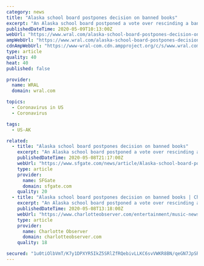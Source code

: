 ```yaml
---
category: news
title: "Alaska school board postpones decision on banned books"
excerpt: "An Alaska school board postponed a vote over rescinding a ban on selected English course books after taking public testimony on the issue that attracted national attention when a Grammy-winning rock group pledged to purchase the banned books for students."
publishedDateTime: 2020-05-09T10:13:00Z
webUrl: "https://www.wral.com/alaska-school-board-postpones-decision-on-banned-books/19090046/"
ampWebUrl: "https://www.wral.com/alaska-school-board-postpones-decision-on-banned-books/19090046/?version=amp"
cdnAmpWebUrl: "https://www-wral-com.cdn.ampproject.org/c/s/www.wral.com/alaska-school-board-postpones-decision-on-banned-books/19090046/?version=amp"
type: article
quality: 40
heat: 40
published: false

provider:
  name: WRAL
  domain: wral.com

topics:
  - Coronavirus in US
  - Coronavirus

tags:
  - US-AK

related:
  - title: "Alaska school board postpones decision on banned books"
    excerpt: "An Alaska school board postponed a vote over rescinding a ban on selected English course books after taking public testimony on the issue that attracted national attention when a Grammy-winning rock group pledged to purchase the banned books for students."
    publishedDateTime: 2020-05-08T21:17:00Z
    webUrl: "https://www.sfgate.com/news/article/Alaska-school-board-postpones-decision-on-banned-15256419.php"
    type: article
    provider:
      name: SFGate
      domain: sfgate.com
    quality: 20
  - title: "Alaska school board postpones decision on banned books | Charlotte Observer"
    excerpt: "An Alaska school board postponed a vote over rescinding a ban on selected English course books after taking public testimony on the issue that attracted national attention when a Grammy-winning rock group pledged to purchase the banned books for students."
    publishedDateTime: 2020-05-08T13:18:00Z
    webUrl: "https://www.charlotteobserver.com/entertainment/music-news-reviews/article242593276.html"
    type: article
    provider:
      name: Charlotte Observer
      domain: charlotteobserver.com
    quality: 18

secured: "1u0tiOlbVmT/K7y1DPXYR5IkZ5SRlZfRQebivLLKC6svVWKR8BN/qeGN7JpSRaoBn+AZIjTBLg7A+GXcvxTkiQiePSTODizIzePJp2+FYg8OWG6651A+14KYYu5MCKRedmgyd2U7/SdBtJwj/9wrl//R/FwOPsPZ0BHA4oMH4MGhb3ZALye7SbsWYjo7Qtqey+Roc9iz8mPjzMZJoZANuOEKuuQxVLSRiRP/GbwBNv0qZMgalntmFea/h0kdy3gMAiCDs3WfLCDVVcgDOd2sBxy16E8UoNdnKt/WUMREmU6C4K3lZfMsDnAwmZdlZj22;AUd9rxibEDjRg6HjDuJtaw=="
---
```


